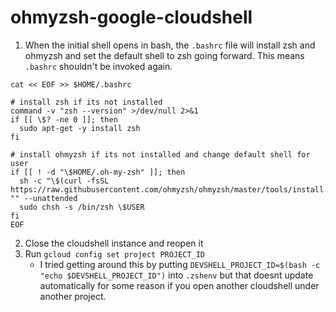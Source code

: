 # ohmyzsh-google-cloudshell

1. When the initial shell opens in bash, the `.bashrc` file will install zsh and ohmyzsh and set the default shell to zsh going forward. This means `.bashrc` shouldn't be invoked again.
```
cat << EOF >> $HOME/.bashrc

# install zsh if its not installed
command -v "zsh --version" >/dev/null 2>&1
if [[ \$? -ne 0 ]]; then
  sudo apt-get -y install zsh
fi

# install ohmyzsh if its not installed and change default shell for user
if [[ ! -d "\$HOME/.oh-my-zsh" ]]; then
  sh -c "\$(curl -fsSL https://raw.githubusercontent.com/ohmyzsh/ohmyzsh/master/tools/install.sh)" "" --unattended
  sudo chsh -s /bin/zsh \$USER
fi
EOF
```
2. Close the cloudshell instance and reopen it
3. Run `gcloud config set project PROJECT_ID`
    * I tried getting around this by putting `DEVSHELL_PROJECT_ID=$(bash -c "echo $DEVSHELL_PROJECT_ID")` into `.zshenv` but that doesnt update automatically for some reason if you open another cloudshell under another project.
